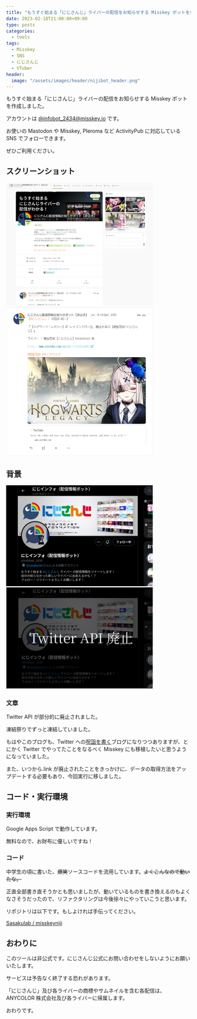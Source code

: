 ```yaml
---
title: "もうすぐ始まる「にじさんじ」ライバーの配信をお知らせする Misskey ボットを作成しました"
date: 2023-02-18T21:00:00+09:00
type: posts
categories:
  - tools
tags:
  - Misskey
  - SNS
  - にじさんじ
  - VTuber
header:
  image: "/assets/images/header/nijibot_header.png"
---
```


もうすぐ始まる「にじさんじ」ライバーの配信をお知らせする Misskey ボットを作成しました。

アカウントは [@infobot_2434@misskey.io](https://misskey.io/@infobot_2434) です。

お使いの Mastodon や Misskey, Pleroma など ActivityPub に対応している SNS でフォローできます。

ぜひご利用ください。

## スクリーンショット

<img src="/assets/images/2023/nijibot003.png" width="400px">

<img src="/assets/images/2023/nijibot004.png" width="400px">

## 背景

<img src="/assets/images/2023/nijibot001.png" width="400px">

<img src="/assets/images/2023/nijibot002.png" width="400px">

### 文章

Twitter API が部分的に廃止されました。

凍結祭りでずっと凍結していました。

もはやこのブログも、Twitter への[呪詛を書く](https://blog.sasakulab.com/tools/misskey-now#%E7%B5%8C%E7%B7%AF)ブログになりつつありますが、とにかく Twitter でやってたことをなるべく Misskey にも移植したいと思うようになっていました。

また、いつから.link が廃止されたことをきっかけに、データの取得方法をアップデートする必要もあり、今回実行に移しました。

## コード・実行環境

### 実行環境

Google Apps Script で動作しています。

無料なので、お財布に優しいですね！

### コード

中学生の頃に書いた、~~爆笑~~ソースコードを流用しています。~~よくこんなので動いたな。~~

正直全部書き直そうかとも思いましたが、動いているものを書き換えるのもよくなさそうだったので、リファクタリングは今後徐々にやっていこうと思います。

リポジトリは以下です。もしよければ手伝ってください。

[Sasakulab / misskeyniji](https://github.com/sasakulab/misskeyniji)

## おわりに

このツールは非公式です。にじさんじ公式にお問い合わせをしないようにお願いいたします。

サービスは予告なく終了する恐れがあります。

「にじさんじ」及び各ライバーの商標やサムネイルを含む各配信は、ANYCOLOR 株式会社及び各ライバーに帰属します。

おわりです。

